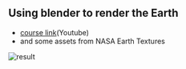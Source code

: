 ## Using blender to render the Earth

- [course link](https://www.youtube.com/watch?v=0YZzHn0iz8U)(Youtube)
- and some assets from NASA Earth Textures

![result](e2.png)